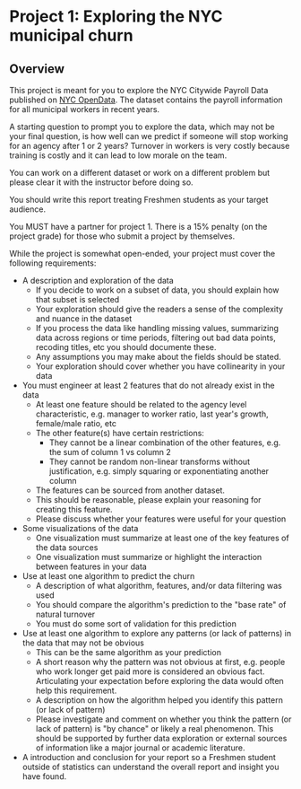 # Project 1: Exploring the NYC municipal churn

## Overview

This project is meant for you to explore the NYC Citywide Payroll Data published on [NYC OpenData](https://data.cityofnewyork.us/City-Government/Citywide-Payroll-Data-Fiscal-Year-/k397-673e). The dataset contains the payroll information for all municipal workers in recent years.

A starting question to prompt you to explore the data, which may not be your final question, is how well can we predict if someone will stop working for an agency after 1 or 2 years? Turnover in workers is very costly because training is costly and it can lead to low morale on the team.

You can work on a different dataset or work on a different problem but please clear it with the instructor before doing so.

You should write this report treating Freshmen students as your target audience.

You MUST have a partner for project 1. There is a 15% penalty (on the project grade) for those who submit a project by themselves.

While the project is somewhat open-ended, your project must cover the following requirements:
- A description and exploration of the data
  - If you decide to work on a subset of data, you should explain how that subset is selected
  - Your exploration should give the readers a sense of the complexity and nuance in the dataset
  - If you process the data like handling missing values, summarizing data across regions or time periods, filtering out bad data points, recoding titles, etc you should documente these.
  - Any assumptions you may make about the fields should be stated.
  - Your exploration should cover whether you have collinearity in your data
- You must engineer at least 2 features that do not already exist in the data
  - At least one feature should be related to the agency level characteristic, e.g. manager to worker ratio, last year's growth, female/male ratio, etc
  - The other feature(s) have certain restrictions:
    - They cannot be a linear combination of the other features, e.g. the sum of column 1 vs column 2
    - They cannot be random non-linear transforms without justification, e.g. simply squaring or exponentiating another column
  - The features can be sourced from another dataset.
  - This should be reasonable, please explain your reasoning for creating this feature.
  - Please discuss whether your features were useful for your question
- Some visualizations of the data
  - One visualization must summarize at least one of the key features of the data sources
  - One visualization must summarize or highlight the interaction between features in your data
- Use at least one algorithm to predict the churn
  - A description of what algorithm, features, and/or data filtering was used
  - You should compare the algorithm's prediction to the "base rate" of natural turnover 
  - You must do some sort of validation for this prediction
- Use at least one algorithm to explore any patterns (or lack of patterns) in the data that may not be obvious
  - This can be the same algorithm as your prediction
  - A short reason why the pattern was not obvious at first, e.g. people who work longer get paid more is considered an obvious fact. Articulating your expectation before exploring the data would often help this requirement.
  - A description on how the algorithm helped you identify this pattern (or lack of pattern)
  - Please investigate and comment on whether you think the pattern (or lack of pattern) is "by chance" or likely a real phenomenon. This should be supported by further data exploration or external sources of information like a major journal or academic literature.
- A introduction and conclusion for your report so a Freshmen student outside of statistics can understand the overall report and insight you have found.
